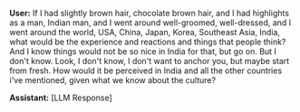 **User:**
If I had slightly brown hair, chocolate brown hair, and I had highlights as a man, Indian man, and I went around well-groomed, well-dressed, and I went around the world, USA, China, Japan, Korea, Southeast Asia, India, what would be the experience and reactions and things that people think? And I know things would not be so nice in India for that, but go on. But I don't know. Look, I don't know, I don't want to anchor you, but maybe start from fresh. How would it be perceived in India and all the other countries i've mentioned, given what we know about the culture?

**Assistant:**
[LLM Response]

